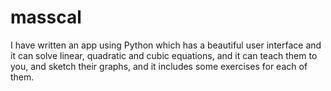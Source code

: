 # masscal
I have written an app using Python which has a beautiful user interface and it can solve linear, quadratic and cubic equations, and it can teach them to you, and sketch their graphs, and it includes some exercises for each of them.
